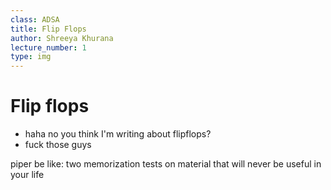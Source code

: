 ```yaml
---
class: ADSA
title: Flip Flops
author: Shreeya Khurana
lecture_number: 1
type: img
---
```

# Flip flops
* haha no you think I'm writing about flipflops?
* fuck those guys

piper be like: two memorization tests on material that will never be useful in your life